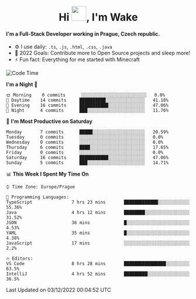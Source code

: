 <h1 align="center">Hi <img src="https://raw.githubusercontent.com/MrWakeCZ/MrWakeCZ/master/Hi.gif" width="40px" />, I'm Wake</h1>

#### I'm a Full-Stack Developer working in Prague, Czech republic.
- ⚙️ I use daily: `.ts`, `.js`, `.html`, `.css`, `.java`
- 🥅 2022 Goals: Contribute more to Open Source projects and sleep more!
- ⚡ Fun fact: Everything for me started with Minecraft

<!--START_SECTION:waka-->
![Code Time](http://img.shields.io/badge/Code%20Time-2%2C835%20hrs%2027%20mins-blue)

**I'm a Night 🦉** 

```text
🌞 Morning    0 commits      ░░░░░░░░░░░░░░░░░░░░░░░░░   0.0% 
🌆 Daytime    14 commits     ██████████░░░░░░░░░░░░░░░   41.18% 
🌃 Evening    16 commits     ███████████░░░░░░░░░░░░░░   47.06% 
🌙 Night      4 commits      ███░░░░░░░░░░░░░░░░░░░░░░   11.76%

```
📅 **I'm Most Productive on Saturday** 

```text
Monday       7 commits      █████░░░░░░░░░░░░░░░░░░░░   20.59% 
Tuesday      0 commits      ░░░░░░░░░░░░░░░░░░░░░░░░░   0.0% 
Wednesday    0 commits      ░░░░░░░░░░░░░░░░░░░░░░░░░   0.0% 
Thursday     6 commits      ████░░░░░░░░░░░░░░░░░░░░░   17.65% 
Friday       0 commits      ░░░░░░░░░░░░░░░░░░░░░░░░░   0.0% 
Saturday     16 commits     ███████████░░░░░░░░░░░░░░   47.06% 
Sunday       5 commits      ███░░░░░░░░░░░░░░░░░░░░░░   14.71%

```


📊 **This Week I Spent My Time On** 

```text
⌚︎ Time Zone: Europe/Prague

💬 Programming Languages: 
TypeScript               7 hrs 23 mins       █████████████░░░░░░░░░░░░   55.36% 
Java                     4 hrs 12 mins       ████████░░░░░░░░░░░░░░░░░   31.52% 
JSON                     36 mins             █░░░░░░░░░░░░░░░░░░░░░░░░   4.53% 
YAML                     35 mins             █░░░░░░░░░░░░░░░░░░░░░░░░   4.38% 
JavaScript               17 mins             ░░░░░░░░░░░░░░░░░░░░░░░░░   2.2%

🔥 Editors: 
VS Code                  8 hrs 28 mins       ████████████████░░░░░░░░░   63.5% 
IntelliJ                 4 hrs 52 mins       █████████░░░░░░░░░░░░░░░░   36.5%

```


 Last Updated on 03/12/2022 00:04:52 UTC
<!--END_SECTION:waka-->
